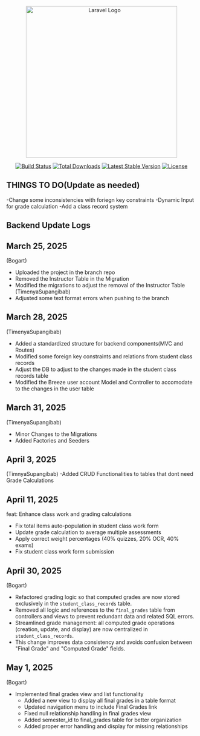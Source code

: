 <p align="center"><a href="https://laravel.com" target="_blank"><img src="https://raw.githubusercontent.com/laravel/art/master/logo-lockup/5%20SVG/2%20CMYK/1%20Full%20Color/laravel-logolockup-cmyk-red.svg" width="400" alt="Laravel Logo"></a></p>

<p align="center">
<a href="https://github.com/laravel/framework/actions"><img src="https://github.com/laravel/framework/workflows/tests/badge.svg" alt="Build Status"></a>
<a href="https://packagist.org/packages/laravel/framework"><img src="https://img.shields.io/packagist/dt/laravel/framework" alt="Total Downloads"></a>
<a href="https://packagist.org/packages/laravel/framework"><img src="https://img.shields.io/packagist/v/laravel/framework" alt="Latest Stable Version"></a>
<a href="https://packagist.org/packages/laravel/framework"><img src="https://img.shields.io/packagist/l/laravel/framework" alt="License"></a>
</p>

## THINGS TO DO(Update as needed)
 -Change some inconsistencies with foriegn key constraints
 -Dynamic Input for grade calculation
 -Add a class record system

## Backend Update Logs

## March 25, 2025

(Bogart)
 - Uploaded the project in the branch repo
 - Removed the Instructor Table in the Migration
 - Modified the migrations to adjust the removal of the Instructor Table
(TimenyaSupangibab)
 - Adjusted some text format errors when pushing to the branch

## March 28, 2025

(TimenyaSupangibab)
 - Added a standardized structure for backend components(MVC and Routes)
 - Modified some foreign key constraints and relations from student class records
 - Adjust the DB to adjust to the changes made in the student class records table
 - Modified the Breeze user account Model and Controller to accomodate to the changes in the user table

## March 31, 2025
(TimenyaSupangibab)
 - Minor Changes to the Migrations
 - Added Factories and Seeders

 ## April 3, 2025
 (TimnyaSupangibab)
 -Added CRUD Functionalities to tables that dont need Grade Calculations

 ## April 11, 2025
 feat: Enhance class work and grading calculations

- Fix total items auto-population in student class work form
- Update grade calculation to average multiple assessments
- Apply correct weight percentages (40% quizzes, 20% OCR, 40% exams)
- Fix student class work form submission

## April 30, 2025
(Bogart)
- Refactored grading logic so that computed grades are now stored exclusively in the `student_class_records` table.
- Removed all logic and references to the `final_grades` table from controllers and views to prevent redundant data and related SQL errors.
- Streamlined grade management: all computed grade operations (creation, update, and display) are now centralized in `student_class_records`.
- This change improves data consistency and avoids confusion between "Final Grade" and "Computed Grade" fields.

## May 1, 2025
(Bogart)
- Implemented final grades view and list functionality
  - Added a new view to display all final grades in a table format
  - Updated navigation menu to include Final Grades link
  - Fixed null relationship handling in final grades view
  - Added semester_id to final_grades table for better organization
  - Added proper error handling and display for missing relationships
